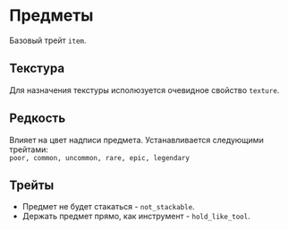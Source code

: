 # Предметы
Базовый трейт `item`.

## Текстура
Для назначения текстуры исполюзуется очевидное свойство `texture`.

## Редкость
Влияет на цвет надписи предмета. Устанавливается следующими трейтами:  
`poor, common, uncommon, rare, epic, legendary`

## Трейты
- Предмет не будет стакаться - `not_stackable`.
- Держать предмет прямо, как инструмент - `hold_like_tool`.
